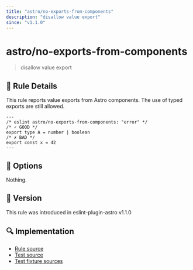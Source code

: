 ```yaml
---
title: "astro/no-exports-from-components"
description: "disallow value export"
since: "v1.1.0"
---
```


# astro/no-exports-from-components

> disallow value export

## 📖 Rule Details

This rule reports value exports from Astro components.
The use of typed exports are still allowed.

<ESLintCodeBlock>

<!--eslint-skip-->

```astro
---
/* eslint astro/no-exports-from-components: "error" */
/* ✓ GOOD */
export type A = number | boolean
/* ✗ BAD */
export const x = 42
---
```

</ESLintCodeBlock>

## 🔧 Options

Nothing.

## 🚀 Version

This rule was introduced in eslint-plugin-astro v1.1.0

## 🔍 Implementation

- [Rule source](https://github.com/ota-meshi/eslint-plugin-astro/blob/main/src/rules/no-exports-from-components.ts)
- [Test source](https://github.com/ota-meshi/eslint-plugin-astro/blob/main/tests/src/rules/no-exports-from-components.ts)
- [Test fixture sources](https://github.com/ota-meshi/eslint-plugin-astro/tree/main/tests/fixtures/rules/no-exports-from-components)
